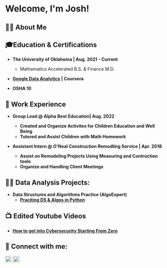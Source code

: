 <h1>Welcome, I'm Josh! </h1>

<h2> 🙋‍♂️ About Me</h2>



<h2>🎓Education & Certifications</h2>

- <b> The University of Oklahoma | Aug. 2021 - Current</b>
  - Mathematics Accelerated B.S. & Finance M.D.
- <b> [Google Data Analytics](https://www.credly.com/badges/1dbbd855-e73c-4416-9306-9554b1535517/linked_in_profile) | Coursera <b>

- <b> OSHA 10 <b>

<h2> 💼 Work Experience</h2>

- <b> Group Lead @ Alpha Best Education| Aug. 2022 </b> 
  - Created and Organize Activites for Children Education and Well Being
  - Tutored and Assist Children with Math Homework
    
- <b> Assistant Intern @ O'Neal Construction Remodling Service | Apr. 2018</b>
  - Assist on Remodeling Projects Using Measuring and Contruction tools
  - Organize and Handling Client Meetings


<h2>👨‍💻 Data Analysis Projects:</h2>

- <b>Data Structures and Algorithms Practice (AlgoExpert)</b>
  - [Praciting DS & Algos in Python](https://github.com/joshmadakor1/Algorithms-Practice)

<h2>📺 Edited Youtube Videos</h2>

- [How to get into Cybersecurity Starting From Zero](https://www.youtube.com/watch?v=a83ASGn_V_s)

<h2> 🤳 Connect with me:</h2>

[<img align="left" alt="JoshMadakor | YouTube" width="22px" src="https://cdn.jsdelivr.net/npm/simple-icons@v3/icons/youtube.svg" />][youtube]
[<img align="left" alt="JoshMadakor | LinkedIn" width="22px" src="https://cdn.jsdelivr.net/npm/simple-icons@v3/icons/linkedin.svg" />][linkedin]

[youtube]: https://www.youtube.com/c/joshmadakor
[linkedin]: https://linkedin.com/in/joshmadakor

<!--
**joshmadakor1/joshmadakor1** is a ✨ _special_ ✨ repository because its `README.md` (this file) appears on your GitHub profile.

Here are some ideas to get you started:

- 🔭 I’m currently working on ...
- 🌱 I’m currently learning ...
- 👯 I’m looking to collaborate on ...
- 🤔 I’m looking for help with ...
- 💬 Ask me about ...
- 📫 How to reach me: ...
- 😄 Pronouns: ...
- ⚡ Fun fact: ...
-->
